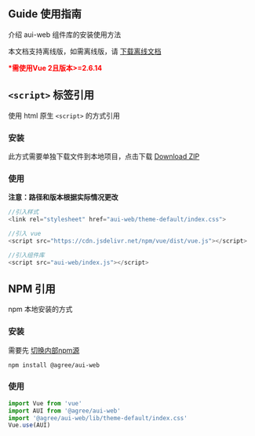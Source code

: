 ## Guide 使用指南
介绍 aui-web 组件库的安装使用方法

本文档支持离线版，如需离线版，请 <a href="/faq#_3-%E7%A6%BB%E7%BA%BF%E6%96%87%E6%A1%A3%E4%B8%8B%E8%BD%BD" target="_top" class="actived">下载离线文档</a>

**<span style="color: red">\*需使用Vue 2且版本>=2.6.14</span>**

## `<script>` 标签引用
使用 html 原生 `<script>` 的方式引用

### 安装
此方式需要单独下载文件到本地项目，点击下载 <a href="http://192.9.200.187/abc-platform/aui-web/raw/aui-web-teller/release/aui-web.zip" class="actived" target="_top">Download ZIP</a>

### 使用
**<p>注意：路径和版本根据实际情况更改</p>**
```javascript
//引入样式
<link rel="stylesheet" href="aui-web/theme-default/index.css">

//引入 vue
<script src="https://cdn.jsdelivr.net/npm/vue/dist/vue.js"></script>

//引入组件库
<script src="aui-web/index.js"></script>
```

## NPM 引用
npm 本地安装的方式

### 安装

需要先 <a class="actived" target="_top" href="/faq#_2-%E5%88%87%E6%8D%A2-npm-%E4%B8%8B%E8%BD%BD%E6%BA%90">切换内部npm源</a>

```bash
npm install @agree/aui-web
```

### 使用
```javascript
import Vue from 'vue'
import AUI from '@agree/aui-web'
import '@agree/aui-web/lib/theme-default/index.css'
Vue.use(AUI)
```
